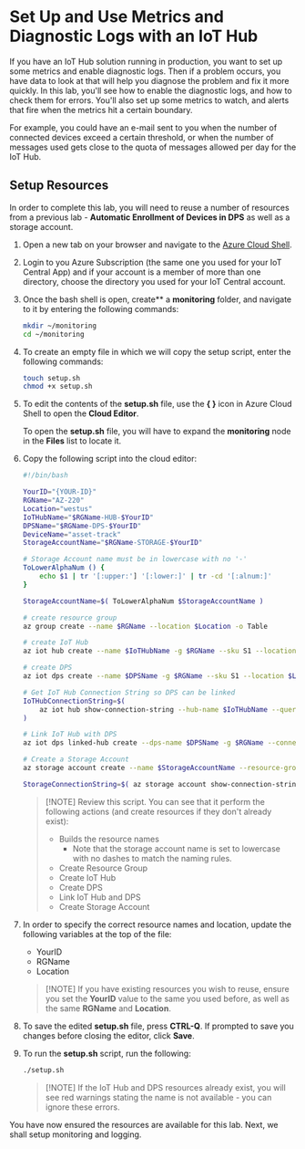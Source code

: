 # Set Up and Use Metrics and Diagnostic Logs with an IoT Hub

If you have an IoT Hub solution running in production, you want to set up some metrics and enable diagnostic logs. Then if a problem occurs, you have data to look at that will help you diagnose the problem and fix it more quickly. In this lab, you'll see how to enable the diagnostic logs, and how to check them for errors. You'll also set up some metrics to watch, and alerts that fire when the metrics hit a certain boundary.

For example, you could have an e-mail sent to you when the number of connected devices exceed a certain threshold, or when the number of messages used gets close to the quota of messages allowed per day for the IoT Hub.

## Setup Resources

In order to complete this lab, you will need to reuse a number of resources from a previous lab - **Automatic Enrollment of Devices in DPS** as well as a storage account.

1. Open a new tab on your browser and navigate to the [Azure Cloud Shell](https://shell.azure.com/).

1. Login to you Azure Subscription (the same one you used for your IoT Central App) and if your account is a member of more than one directory, choose the directory you used for your IoT Central account.

1. Once the bash shell is open, create** a **monitoring** folder, and navigate to it by entering the following commands:

    ```bash
    mkdir ~/monitoring
    cd ~/monitoring
    ```

1. To create an empty file in which we will copy the setup script, enter the following commands:

    ```bash
    touch setup.sh
    chmod +x setup.sh
    ```

1. To edit the contents of the **setup.sh** file, use the **{ }** icon in Azure Cloud Shell to open the **Cloud Editor**.

    To open the **setup.sh** file, you will have to expand the **monitoring** node in the **Files** list to locate it.

1. Copy the following script into the cloud editor:

    ```bash
    #!/bin/bash

    YourID="{YOUR-ID}"
    RGName="AZ-220"
    Location="westus"
    IoTHubName="$RGName-HUB-$YourID"
    DPSName="$RGName-DPS-$YourID"
    DeviceName="asset-track"
    StorageAccountName="$RGName-STORAGE-$YourID"

    # Storage Account name must be in lowercase with no '-'
    ToLowerAlphaNum () {
        echo $1 | tr '[:upper:'] '[:lower:]' | tr -cd '[:alnum:]'
    }

    StorageAccountName=$( ToLowerAlphaNum $StorageAccountName )

    # create resource group
    az group create --name $RGName --location $Location -o Table

    # create IoT Hub
    az iot hub create --name $IoTHubName -g $RGName --sku S1 --location $Location -o Table

    # create DPS
    az iot dps create --name $DPSName -g $RGName --sku S1 --location $Location -o Table

    # Get IoT Hub Connection String so DPS can be linked
    IoTHubConnectionString=$(
        az iot hub show-connection-string --hub-name $IoTHubName --query connectionString --output tsv
    )

    # Link IoT Hub with DPS
    az iot dps linked-hub create --dps-name $DPSName -g $RGName --connection-string $IoTHubConnectionString --location $Location

    # Create a Storage Account
    az storage account create --name $StorageAccountName --resource-group $RGName --location=$Location --sku Standard_LRS -o Table 

    StorageConnectionString=$( az storage account show-connection-string --name $StorageAccountName -o tsv )
    ```

    > [!NOTE] Review this script. You can see that it perform the following actions (and create resources if they don't already exist):
    > * Builds the resource names
    >   * Note that the storage account name is set to lowercase with no dashes to match the naming rules.
    > * Create Resource Group
    > * Create IoT Hub
    > * Create DPS
    > * Link IoT Hub and DPS
    > * Create Storage Account

1. In order to specify the correct resource names and location, update the following variables at the top of the file:

    * YourID
    * RGName
    * Location

    > [!NOTE] If you have existing resources you wish to reuse, ensure you set the **YourID** value to the same you used before, as well as the same **RGName** and **Location**.

1. To save the edited **setup.sh** file, press **CTRL-Q**. If prompted to save you changes before closing the editor, click **Save**.

1. To run the **setup.sh** script, run the following:

    ```bash
    ./setup.sh
    ```

    > [!NOTE] If the IoT Hub and DPS resources already exist, you will see red warnings stating the name is not available - you can ignore these errors.

You have now ensured the resources are available for this lab. Next, we shall setup monitoring and logging.